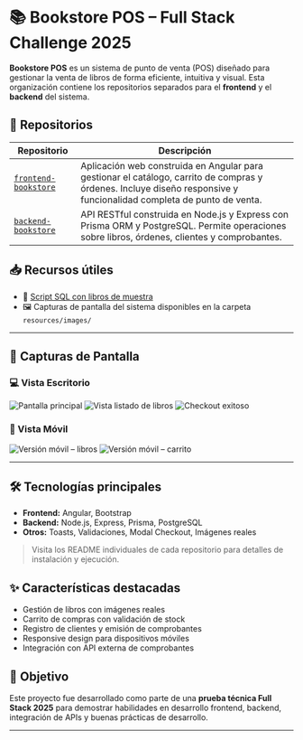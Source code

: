 # 📚 Bookstore POS – Full Stack Challenge 2025

**Bookstore POS** es un sistema de punto de venta (POS) diseñado para gestionar la venta de libros de forma eficiente, intuitiva y visual. Esta organización contiene los repositorios separados para el **frontend** y el **backend** del sistema.

## 🧩 Repositorios

| Repositorio        | Descripción                                  |
|--------------------|----------------------------------------------|
| [`frontend-bookstore`](https://github.com/bookstore-pos/frontend-bookstore) | Aplicación web construida en Angular para gestionar el catálogo, carrito de compras y órdenes. Incluye diseño responsive y funcionalidad completa de punto de venta. |
| [`backend-bookstore`](https://github.com/bookstore-pos/backend-bookstore)   | API RESTful construida en Node.js y Express con Prisma ORM y PostgreSQL. Permite operaciones sobre libros, órdenes, clientes y comprobantes. |

## 📥 Recursos útiles

- 📄 [Script SQL con libros de muestra](profile/resources/sql/books.sql)
- 🖼 Capturas de pantalla del sistema disponibles en la carpeta `resources/images/`

---

## 📸 Capturas de Pantalla

### 💻 Vista Escritorio

![Pantalla principal](./resources/images/front-1.jpeg)
![Vista listado de libros](./resources/images/front-2.jpeg)
![Checkout exitoso](./resources/images/front-4.jpeg)

### 📱 Vista Móvil

![Versión móvil – libros](./resources/images/front-movil-1.jpeg)
![Versión móvil – carrito](./resources/images/front-movil-2.jpeg)

---

## 🛠 Tecnologías principales

- **Frontend:** Angular, Bootstrap
- **Backend:** Node.js, Express, Prisma, PostgreSQL
- **Otros:** Toasts, Validaciones, Modal Checkout, Imágenes reales

> Visita los README individuales de cada repositorio para detalles de instalación y ejecución.

## ✨ Características destacadas

- Gestión de libros con imágenes reales
- Carrito de compras con validación de stock
- Registro de clientes y emisión de comprobantes
- Responsive design para dispositivos móviles
- Integración con API externa de comprobantes

## 🚀 Objetivo

Este proyecto fue desarrollado como parte de una **prueba técnica Full Stack 2025** para demostrar habilidades en desarrollo frontend, backend, integración de APIs y buenas prácticas de desarrollo.

---
